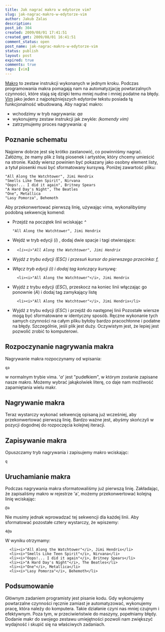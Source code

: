 ```yaml
---
title: Jak nagrać makro w edytorze vim?
slug: jak-nagrac-makro-w-edytorze-vim
author: Jakub Zalas
description: 
post_id: 304
created: 2009/08/01 17:41:51
created_gmt: 2009/08/01 16:41:51
comment_status: open
post_name: jak-nagrac-makro-w-edytorze-vim
status: publish
layout: post
expired: true
comments: true
tags: [vim]
---
```


[Makro](http://pl.wikipedia.org/wiki/Makro) to zestaw instrukcji wykonanych w jednym kroku. Podczas programowania makra pomagają nam na automatyzjację powtarzalnych czynności, które stają się dzięki temu mniej nudne i mniej podatne na błędy. [Vim](http://www.vim.org/) jako jeden z najpotężniejszych edytorów tekstu posiada tą funkcjonalność wbudowaną.  Aby nagrać makro:

  * wchodzimy w tryb nagrywania: _qa_
  * wykonujemy zestaw instrukcji jak zwykle: _(komendy vim)_
  * zatrzymujemy proces nagrywania: _q_

## Poznanie schematu

Najpierw dobrze jest się krótko zastanowić, co powinniśmy nagrać. Załóżmy, że mamy plik z listą piosenek i artystów, który chcemy umieścić na stronie. Każdy wiersz powinien być pokazany jako osobny element listy, a tytuł piosenki musi być sformatowany kursywą. Poniżej zawartość pliku: 
    
    
    "All Along the Watchtower", Jimi Hendrix
    "Smells Like Teen Spirit", Nirvana
    "Oops!... I did it again", Britney Spears
    "A Hard Day's Night", The Beatles
    "One", Metallica
    "Lasy Pomorza", Behemoth

Aby przekonwertować pierwszą linię, używając vima, wykonalibyśmy podobną sekwencję komend: 

  * Przejdź na początek linii wciskając _^_
    
        "All Along the Watchtower", Jimi Hendrix

  * Wejdź w tryb edycji (_i_) , dodaj dwie spacje i tagi otwierające:  _<li><i>_
    
          <li><i>"All Along the Watchtower", Jimi Hendrix

  * Wyjdź z trybu edycji (_ESC_) i przesuń kursor do pierwszego przecinka: _f,_
  * Włącz tryb edycji (_i_) i dodaj tag kończący kursywę: _</i>_
    
          <li><i>"All Along the Watchtower"</i>, Jimi Hendrix

  * Wyjdź z trybu edycji (_ESC_), przeskocz na koniec linii włączając go ponownie (_A_) i dodaj tag zamykający listę _</li>_
    
          <li><i>"All Along the Watchtower"</i>, Jimi Hendrix</li>

  * Wyjdź z trybu edycji (_ESC_) i przejdź do następnej linii
Pozostałe wiersze mogą być sformatowane w identyczny sposób. Ręczne wykonanie tych samych czynności na całym pliku byłoby bardzo pracochłonne i podatne na błędy. Szczególnie, jeśli plik jest duży. Oczywistym jest, że lepiej jest pozwolić zrobić to komputerowi. 

## Rozpoczynanie nagrywania makra

Nagrywanie makra rozpoczynamy od wpisania: 
    
    
    qa

w normalnym trybie vima. '_a_' jest "pudełkiem", w którym zostanie zapisane nasze makro. Możemy wybrać jakąkolwiek literę, co daje nam możliwość zapamiętania wielu makr. 

## Nagrywanie makra

Teraz wystarczy wykonać sekwencję opisaną już wcześniej, aby przekonwertować pierwszą linię. Bardzo ważne jest, abyśmy skończyli w pozycji dogodnej do rozpoczęcia kolejnej iteracji. 

## Zapisywanie makra

Opuszczamy tryb nagrywania i zapisujemy makro wciskając: 
    
    
    q

## Uruchamianie makra

Podczas nagrywania makra sformatowaliśmy już pierwszą linię. Zakładając, że zapisaliśmy makro w rejestrze 'a', możemy przekonwertować kolejną linię wciskając: 
    
    
    @a

Nie musimy jednak wprowadzać tej sekwencji dla każdej linii. Aby sformatować pozostałe cztery wystarczy, że wpiszemy: 
    
    
    4@a

W wyniku otrzymamy: 
    
    
      <li><i>"All Along the Watchtower"</i>, Jimi Hendrix</li>
      <li><i>"Smells Like Teen Spirit"</i>, Nirvana</li>
      <li><i>"Oops!... I did it again"</i>, Britney Spears</li>
      <li><i>"A Hard Day's Night"</i>, The Beatles</li>
      <li><i>"One"</i>, Metallica</li>
      <li><i>"Lasy Pomorza"</i>, Behemoth</li>

## Podsumowanie

Głównym zadaniem programisty jest pisanie kodu. Gdy wykonujemy powtarzalne czynności ręcznie zamiast je automatyzować, wykonujemy pracę, która należy do komputera. Takie działanie czyni nas mniej czujnym i efektywnym. Poza tym, w przeciwieństwie do maszyny, popełniamy błędy. Dodanie makr do swojego zestawu umiejętności pozwoli nam zwiększyć wydajność i skupić się na właściwych zadaniach.
